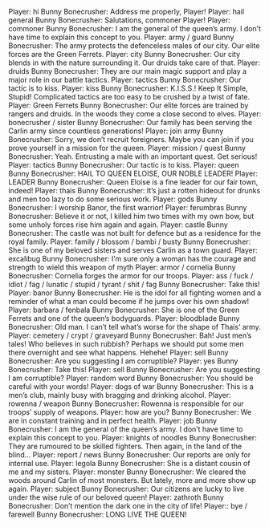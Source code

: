 Player: hi
Bunny Bonecrusher: Address me properly, Player!
Player: hail general
Bunny Bonecrusher: Salutations, commoner Player!
Player: commoner
Bunny Bonecrusher: I am the general of the queen’s army. I don’t have time to explain this concept to you.
Player: army / guard
Bunny Bonecrusher: The army protects the defenceless males of our city. Our elite forces are the Green Ferrets.
Player: city
Bunny Bonecrusher: Our city blends in with the nature surrounding it. Our druids take care of that.
Player: druids
Bunny Bonecrusher: They are our main magic support and play a major role in our battle tactics.
Player: tactics
Bunny Bonecrusher: Our tactic is to kiss.
Player: kiss
Bunny Bonecrusher: K.I.S.S.! Keep It Simple, Stupid! Complicated tactics are too easy to be crushed by a twist of fate.
Player: Green Ferrets
Bunny Bonecrusher: Our elite forces are trained by rangers and druids. In the woods they come a close second to elves.
Player: bonecrusher / sister
Bunny Bonecrusher: Our family has been serving the Carlin army since countless generations!
Player: join army
Bunny Bonecrusher: Sorry, we don’t recruit foreigners. Maybe you can join if you prove yourself in a mission for the queen.
Player: mission / quest
Bunny Bonecrusher: Yeah. Entrusting a male with an important quest. Get serious!
Player: tactics
Bunny Bonecrusher: Our tactic is to kiss.
Player: queen
Bunny Bonecrusher: HAIL TO QUEEN ELOISE, OUR NOBLE LEADER!
Player: LEADER
Bunny Bonecrusher: Queen Eloise is a fine leader for our fair town, indeed!
Player: thais
Bunny Bonecrusher: It’s just a rotten hideout for drunks and men too lazy to do some serious work.
Player: gods
Bunny Bonecrusher: I worship Banor, the first warrior!
Player: ferumbras
Bunny Bonecrusher: Believe it or not, I killed him two times with my own bow, but some unholy forces rise him again and again.
Player: castle
Bunny Bonecrusher: The castle was not built for defence but as a residence for the royal family.
Player: family / blossom / bambi / busty
Bunny Bonecrusher: She is one of my beloved sisters and serves Carlin as a town guard.
Player: excalibug
Bunny Bonecrusher: I’m sure only a woman has the courage and strength to wield this weapon of myth
Player: armor / cornelia
Bunny Bonecrusher: Cornelia forges the armor for our troops.
Player: ass / fuck / idiot / fag / lunatic / stupid / tyrant / shit / fag
Bunny Bonecrusher: Take this!
Player: banor
Bunny Bonecrusher: He is the idol for all fighting women and a reminder of what a man could become if he jumps over his own shadow!
Player: barbara / fenbala
Bunny Bonecrusher: She is one of the Green Ferrets and one of the queen’s bodyguards.
Player: bloodblade
Bunny Bonecrusher: Old man. I can’t tell what’s worse for the shape of Thais’ army.
Player: cemetery / crypt / graveyard
Bunny Bonecrusher: Bah! Just men’s tales! Who believes in such rubbish? Perhaps we should put some men there overnight and see what happens. Hehehe!
Player: sell
Bunny Bonecrusher: Are you suggesting I am corruptible?
Player: yes
Bunny Bonecrusher: Take this!
Player: sell
Bunny Bonecrusher: Are you suggesting I am corruptible?
Player: random word
Bunny Bonecrusher: You should be careful with your words!
Player: dogs of war
Bunny Bonecrusher: This is a men’s club, mainly busy with bragging and drinking alcohol.
Player: rowenna / weapon
Bunny Bonecrusher: Rowenna is responsible for our troops’ supply of weapons.
Player: how are you?
Bunny Bonecrusher: We are in constant training and in perfect health.
Player: job
Bunny Bonecrusher: I am the general of the queen’s army. I don’t have time to explain this concept to you.
Player: knights of noodles
Bunny Bonecrusher: They are rumoured to be skilled fighters. Then again, in the land of the blind…
Player: report / news
Bunny Bonecrusher: Our reports are only for internal use.
Player: legola
Bunny Bonecrusher: She is a distant cousin of me and my sisters.
Player: monster
Bunny Bonecrusher: We cleared the woods around Carlin of most monsters. But lately, more and more show up again.
Player: subject
Bunny Bonecrusher: Our citizens are lucky to live under the wise rule of our beloved queen!
Player: zathroth
Bunny Bonecrusher: Don’t mention the dark one in the city of life!
Player:: bye / farewell
Bunny Bonecrusher: LONG LIVE THE QUEEN!
